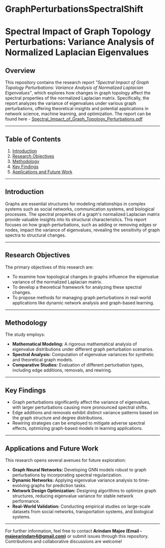 # GraphPerturbationsSpectralShift

# Spectral Impact of Graph Topology Perturbations: Variance Analysis of Normalized Laplacian Eigenvalues

## Overview
This repository contains the research report *"Spectral Impact of Graph Topology Perturbations: Variance Analysis of Normalized Laplacian Eigenvalues"*, which explores how changes in graph topology affect the spectral properties of the normalized Laplacian matrix. Specifically, the report analyzes the variance of eigenvalues under various graph perturbations, offering theoretical insights and potential applications in network science, machine learning, and optimization. The report can be found here - [Spectral_Impact_of_Graph_Topology_Perturbations.pdf](https://github.com/arindammajee/GraphPerturbationsSpectralShift/blob/main/Spectral_Impact_of_Graph_Topology_Perturbations.pdf)

---

## Table of Contents
1. [Introduction](#introduction)
2. [Research Objectives](#research-objectives)
3. [Methodology](#methodology)
4. [Key Findings](#key-findings)
5. [Applications and Future Work](#applications-and-future-work)

---

## Introduction
Graphs are essential structures for modeling relationships in complex systems such as social networks, communication systems, and biological processes. The spectral properties of a graph's normalized Laplacian matrix provide valuable insights into its structural characteristics. This report focuses on how graph perturbations, such as adding or removing edges or nodes, impact the variance of eigenvalues, revealing the sensitivity of graph spectra to structural changes.

---

## Research Objectives
The primary objectives of this research are:
- To examine how topological changes in graphs influence the eigenvalue variance of the normalized Laplacian matrix.
- To develop a theoretical framework for analyzing these spectral changes.
- To propose methods for managing graph perturbations in real-world applications like dynamic network analysis and graph-based learning.

---

## Methodology
The study employs:
- **Mathematical Modeling:** A rigorous mathematical analysis of eigenvalue distributions under different graph perturbation scenarios.
- **Spectral Analysis:** Computation of eigenvalue variances for synthetic and theoretical graph models.
- **Comparative Studies:** Evaluation of different perturbation types, including edge additions, removals, and rewiring.

---

## Key Findings
- Graph perturbations significantly affect the variance of eigenvalues, with larger perturbations causing more pronounced spectral shifts.
- Edge additions and removals exhibit distinct variance patterns based on the graph structure and degree distributions.
- Rewiring strategies can be employed to mitigate adverse spectral effects, optimizing graph-based models in learning applications.

---

## Applications and Future Work
This research opens several avenues for future exploration:

- **Graph Neural Networks:** Developing GNN models robust to graph perturbations by incorporating spectral regularization.
- **Dynamic Networks:** Applying eigenvalue variance analysis to time-evolving graphs for prediction tasks.
- **Network Design Optimization:** Designing algorithms to optimize graph structures, reducing eigenvalue variance for stable network performance.
- **Real-World Validation:** Conducting empirical studies on large-scale datasets from social networks, transportation systems, and biological systems.

---

For further information, feel free to contact **Arindam Majee (Email - majeearindam4@gmail.com)** or submit issues through this repository. Contributions and collaborative discussions are welcome!
